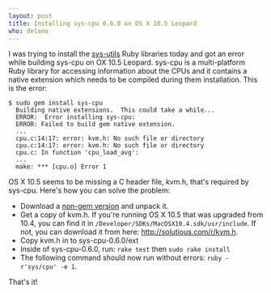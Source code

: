 ```yaml
---
layout: post
title: Installing sys-cpu 0.6.0 on OS X 10.5 Leopard
who: delano
---
```


I was trying to install the 
<a href="http://rubyforge.org/projects/sysutils" title="sysutils at Rubyforge">sys-utils</a> Ruby libraries today and got an error while building sys-cpu on OX 10.5 Leopard. sys-cpu is a multi-platform Ruby library for accessing information about the CPUs and it contains a native extension which needs to be compiled during them installation. This is the error:

    $ sudo gem install sys-cpu
      Building native extensions.  This could take a while...
      ERROR:  Error installing sys-cpu:
      ERROR: Failed to build gem native extension.
      ...
      cpu.c:14:17: error: kvm.h: No such file or directory
      cpu.c:14:17: error: kvm.h: No such file or directory
      cpu.c: In function 'cpu_load_avg':
      ...
      make: *** [cpu.o] Error 1

OS X 10.5 seems to be missing a C header file, kvm.h, that's required by sys-cpu. Here's how you can solve the problem:

* Download a <a href="http://rubyforge.org/frs/download.php/20065/sys-cpu-0.6.0.tar.gz" title="sys-cpu tar.gz">non-gem version</a> and unpack it. 
* Get a copy of kvm.h. If you're running OS X 10.5 that was upgraded from 10.4, you can find it in `/Developer/SDKs/MacOSX10.4.sdk/usr/include`. If not, you can download it from here: <a href="http://solutious.com/r/kvm.h">http://solutious.com/r/kvm.h</a>.
* Copy kvm.h in to sys-cpu-0.6.0/ext
* Inside of sys-cpu-0.6.0, run: `rake test` then `sudo rake install`
* The following command should now run without errors: `ruby -r'sys/cpu' -e 1`. 

That's it!